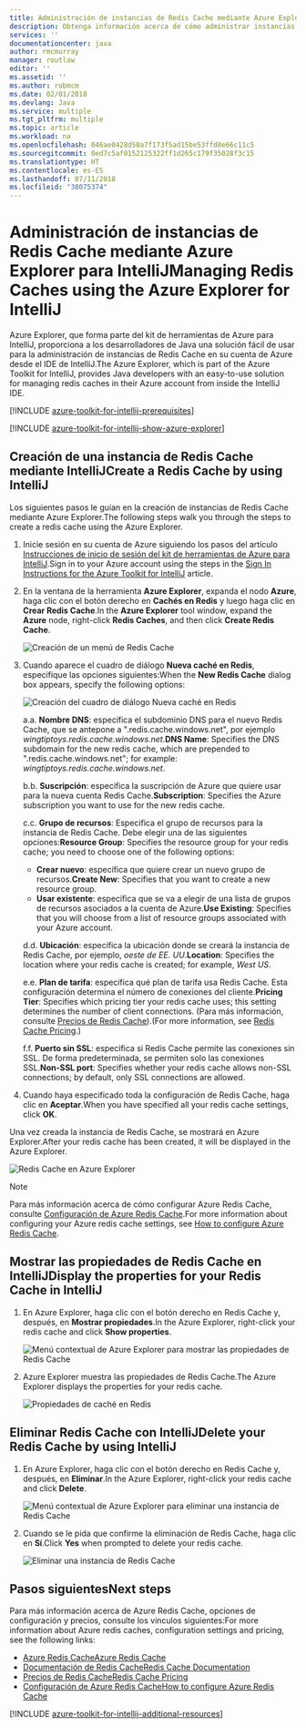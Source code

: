 ```yaml
---
title: Administración de instancias de Redis Cache mediante Azure Explorer para IntelliJ
description: Obtenga información acerca de cómo administrar instancias de Azure Redis Cache mediante Azure Explorer para IntelliJ.
services: ''
documentationcenter: java
author: rmcmurray
manager: routlaw
editor: ''
ms.assetid: ''
ms.author: robmcm
ms.date: 02/01/2018
ms.devlang: Java
ms.service: multiple
ms.tgt_pltfrm: multiple
ms.topic: article
ms.workload: na
ms.openlocfilehash: 046ae0428d50a7f173f5ad15be53ffd8e66c11c5
ms.sourcegitcommit: 0ed7c5af0152125322ff1d265c179f35028f3c15
ms.translationtype: HT
ms.contentlocale: es-ES
ms.lasthandoff: 07/11/2018
ms.locfileid: "38075374"
---
```

# <a name="managing-redis-caches-using-the-azure-explorer-for-intellij"></a><span data-ttu-id="0f369-103">Administración de instancias de Redis Cache mediante Azure Explorer para IntelliJ</span><span class="sxs-lookup"><span data-stu-id="0f369-103">Managing Redis Caches using the Azure Explorer for IntelliJ</span></span>

<span data-ttu-id="0f369-104">Azure Explorer, que forma parte del kit de herramientas de Azure para IntelliJ, proporciona a los desarrolladores de Java una solución fácil de usar para la administración de instancias de Redis Cache en su cuenta de Azure desde el IDE de IntelliJ.</span><span class="sxs-lookup"><span data-stu-id="0f369-104">The Azure Explorer, which is part of the Azure Toolkit for IntelliJ, provides Java developers with an easy-to-use solution for managing redis caches in their Azure account from inside the IntelliJ IDE.</span></span>

[!INCLUDE [azure-toolkit-for-intellij-prerequisites](../includes/azure-toolkit-for-intellij-prerequisites.md)]

[!INCLUDE [azure-toolkit-for-intellij-show-azure-explorer](../includes/azure-toolkit-for-intellij-show-azure-explorer.md)]

## <a name="create-a-redis-cache-by-using-intellij"></a><span data-ttu-id="0f369-105">Creación de una instancia de Redis Cache mediante IntelliJ</span><span class="sxs-lookup"><span data-stu-id="0f369-105">Create a Redis Cache by using IntelliJ</span></span>

<span data-ttu-id="0f369-106">Los siguientes pasos le guían en la creación de instancias de Redis Cache mediante Azure Explorer.</span><span class="sxs-lookup"><span data-stu-id="0f369-106">The following steps walk you through the steps to create a redis cache using the Azure Explorer.</span></span>

1. <span data-ttu-id="0f369-107">Inicie sesión en su cuenta de Azure siguiendo los pasos del artículo [Instrucciones de inicio de sesión del kit de herramientas de Azure para IntelliJ].</span><span class="sxs-lookup"><span data-stu-id="0f369-107">Sign in to your Azure account using the steps in the [Sign In Instructions for the Azure Toolkit for IntelliJ] article.</span></span>

1. <span data-ttu-id="0f369-108">En la ventana de la herramienta **Azure Explorer**, expanda el nodo **Azure**, haga clic con el botón derecho en **Cachés en Redis** y luego haga clic en **Crear Redis Cache**.</span><span class="sxs-lookup"><span data-stu-id="0f369-108">In the **Azure Explorer** tool window, expand the **Azure** node, right-click **Redis Caches**, and then click **Create Redis Cache**.</span></span>

   ![Creación de un menú de Redis Cache][CR01]

1. <span data-ttu-id="0f369-110">Cuando aparece el cuadro de diálogo **Nueva caché en Redis**, especifique las opciones siguientes:</span><span class="sxs-lookup"><span data-stu-id="0f369-110">When the **New Redis Cache** dialog box appears, specify the following options:</span></span>

   ![Creación del cuadro de diálogo Nueva caché en Redis][CR02]

   <span data-ttu-id="0f369-112">a.</span><span class="sxs-lookup"><span data-stu-id="0f369-112">a.</span></span> <span data-ttu-id="0f369-113">**Nombre DNS**: especifica el subdominio DNS para el nuevo Redis Cache, que se antepone a ".redis.cache.windows.net", por ejemplo *wingtiptoys.redis.cache.windows.net*.</span><span class="sxs-lookup"><span data-stu-id="0f369-113">**DNS Name**: Specifies the DNS subdomain for the new redis cache, which are prepended to ".redis.cache.windows.net"; for example: *wingtiptoys.redis.cache.windows.net*.</span></span>

   <span data-ttu-id="0f369-114">b.</span><span class="sxs-lookup"><span data-stu-id="0f369-114">b.</span></span> <span data-ttu-id="0f369-115">**Suscripción**: especifica la suscripción de Azure que quiere usar para la nueva cuenta Redis Cache.</span><span class="sxs-lookup"><span data-stu-id="0f369-115">**Subscription**: Specifies the Azure subscription you want to use for the new redis cache.</span></span>

   <span data-ttu-id="0f369-116">c.</span><span class="sxs-lookup"><span data-stu-id="0f369-116">c.</span></span> <span data-ttu-id="0f369-117">**Grupo de recursos**: Especifica el grupo de recursos para la instancia de Redis Cache. Debe elegir una de las siguientes opciones:</span><span class="sxs-lookup"><span data-stu-id="0f369-117">**Resource Group**: Specifies the resource group for your redis cache; you need to choose one of the following options:</span></span> 
      * <span data-ttu-id="0f369-118">**Crear nuevo**: especifica que quiere crear un nuevo grupo de recursos.</span><span class="sxs-lookup"><span data-stu-id="0f369-118">**Create New**: Specifies that you want to create a new resource group.</span></span> 
      * <span data-ttu-id="0f369-119">**Usar existente**: especifica que se va a elegir de una lista de grupos de recursos asociados a la cuenta de Azure.</span><span class="sxs-lookup"><span data-stu-id="0f369-119">**Use Existing**: Specifies that you will choose from a list of resource groups associated with your Azure account.</span></span> 

   <span data-ttu-id="0f369-120">d.</span><span class="sxs-lookup"><span data-stu-id="0f369-120">d.</span></span> <span data-ttu-id="0f369-121">**Ubicación**: especifica la ubicación donde se creará la instancia de Redis Cache, por ejemplo, *oeste de EE. UU*.</span><span class="sxs-lookup"><span data-stu-id="0f369-121">**Location**: Specifies the location where your redis cache is created; for example, *West US*.</span></span>

   <span data-ttu-id="0f369-122">e.</span><span class="sxs-lookup"><span data-stu-id="0f369-122">e.</span></span> <span data-ttu-id="0f369-123">**Plan de tarifa**: especifica qué plan de tarifa usa Redis Cache. Esta configuración determina el número de conexiones del cliente.</span><span class="sxs-lookup"><span data-stu-id="0f369-123">**Pricing Tier**: Specifies which pricing tier your redis cache uses; this setting determines the number of client connections.</span></span> <span data-ttu-id="0f369-124">(Para más información, consulte [Precios de Redis Cache]).</span><span class="sxs-lookup"><span data-stu-id="0f369-124">(For more information, see [Redis Cache Pricing].)</span></span>

   <span data-ttu-id="0f369-125">f.</span><span class="sxs-lookup"><span data-stu-id="0f369-125">f.</span></span> <span data-ttu-id="0f369-126">**Puerto sin SSL**: especifica si Redis Cache permite las conexiones sin SSL. De forma predeterminada, se permiten solo las conexiones SSL.</span><span class="sxs-lookup"><span data-stu-id="0f369-126">**Non-SSL port**: Specifies whether your redis cache allows non-SSL connections; by default, only SSL connections are allowed.</span></span>

1. <span data-ttu-id="0f369-127">Cuando haya especificado toda la configuración de Redis Cache, haga clic en **Aceptar**.</span><span class="sxs-lookup"><span data-stu-id="0f369-127">When you have specified all your redis cache settings, click **OK**.</span></span>

<span data-ttu-id="0f369-128">Una vez creada la instancia de Redis Cache, se mostrará en Azure Explorer.</span><span class="sxs-lookup"><span data-stu-id="0f369-128">After your redis cache has been created, it will be displayed in the Azure Explorer.</span></span>

   ![Redis Cache en Azure Explorer][CR03]

> [!NOTE]
>
> <span data-ttu-id="0f369-130">Para más información acerca de cómo configurar Azure Redis Cache, consulte [Configuración de Azure Redis Cache].</span><span class="sxs-lookup"><span data-stu-id="0f369-130">For more information about configuring your Azure redis cache settings, see [How to configure Azure Redis Cache].</span></span>
>

## <a name="display-the-properties-for-your-redis-cache-in-intellij"></a><span data-ttu-id="0f369-131">Mostrar las propiedades de Redis Cache en IntelliJ</span><span class="sxs-lookup"><span data-stu-id="0f369-131">Display the properties for your Redis Cache in IntelliJ</span></span>

1. <span data-ttu-id="0f369-132">En Azure Explorer, haga clic con el botón derecho en Redis Cache y, después, en **Mostrar propiedades**.</span><span class="sxs-lookup"><span data-stu-id="0f369-132">In the Azure Explorer, right-click your redis cache and click **Show properties**.</span></span>

   ![Menú contextual de Azure Explorer para mostrar las propiedades de Redis Cache][SP01]

1. <span data-ttu-id="0f369-134">Azure Explorer muestra las propiedades de Redis Cache.</span><span class="sxs-lookup"><span data-stu-id="0f369-134">The Azure Explorer displays the properties for your redis cache.</span></span>

   ![Propiedades de caché en Redis][SP02]

## <a name="delete-your-redis-cache-by-using-intellij"></a><span data-ttu-id="0f369-136">Eliminar Redis Cache con IntelliJ</span><span class="sxs-lookup"><span data-stu-id="0f369-136">Delete your Redis Cache by using IntelliJ</span></span>

1. <span data-ttu-id="0f369-137">En Azure Explorer, haga clic con el botón derecho en Redis Cache y, después, en **Eliminar**.</span><span class="sxs-lookup"><span data-stu-id="0f369-137">In the Azure Explorer, right-click your redis cache and click **Delete**.</span></span>

   ![Menú contextual de Azure Explorer para eliminar una instancia de Redis Cache][DE01]

1. <span data-ttu-id="0f369-139">Cuando se le pida que confirme la eliminación de Redis Cache, haga clic en **Sí**.</span><span class="sxs-lookup"><span data-stu-id="0f369-139">Click **Yes** when prompted to delete your redis cache.</span></span>

   ![Eliminar una instancia de Redis Cache][DE02]

## <a name="next-steps"></a><span data-ttu-id="0f369-141">Pasos siguientes</span><span class="sxs-lookup"><span data-stu-id="0f369-141">Next steps</span></span>

<span data-ttu-id="0f369-142">Para más información acerca de Azure Redis Cache, opciones de configuración y precios, consulte los vínculos siguientes:</span><span class="sxs-lookup"><span data-stu-id="0f369-142">For more information about Azure redis caches, configuration settings and pricing, see the following links:</span></span>

* <span data-ttu-id="0f369-143">[Azure Redis Cache]</span><span class="sxs-lookup"><span data-stu-id="0f369-143">[Azure Redis Cache]</span></span>
* <span data-ttu-id="0f369-144">[Documentación de Redis Cache]</span><span class="sxs-lookup"><span data-stu-id="0f369-144">[Redis Cache Documentation]</span></span>
* <span data-ttu-id="0f369-145">[Precios de Redis Cache]</span><span class="sxs-lookup"><span data-stu-id="0f369-145">[Redis Cache Pricing]</span></span>
* <span data-ttu-id="0f369-146">[Configuración de Azure Redis Cache]</span><span class="sxs-lookup"><span data-stu-id="0f369-146">[How to configure Azure Redis Cache]</span></span>

[!INCLUDE [azure-toolkit-for-intellij-additional-resources](../includes/azure-toolkit-for-intellij-additional-resources.md)]

<!-- URL List -->

[Precios de Redis Cache]: https://azure.microsoft.com/pricing/details/cache/
[Redis Cache Pricing]: https://azure.microsoft.com/pricing/details/cache/
[Azure Redis Cache]: https://azure.microsoft.com/services/cache/
[Documentación de Redis Cache]: /azure/redis-cache
[Redis Cache Documentation]: /azure/redis-cache
[Configuración de Azure Redis Cache]: /azure/redis-cache/cache-configure
[How to configure Azure Redis Cache]: /azure/redis-cache/cache-configure
[Instrucciones de inicio de sesión del kit de herramientas de Azure para IntelliJ]: ./azure-toolkit-for-intellij-sign-in-instructions.md
[Sign In Instructions for the Azure Toolkit for IntelliJ]: ./azure-toolkit-for-intellij-sign-in-instructions.md

<!-- IMG List -->

[CR01]: media/azure-toolkit-for-intellij-managing-redis-caches-using-azure-explorer/CR01.png
[CR02]: media/azure-toolkit-for-intellij-managing-redis-caches-using-azure-explorer/CR02.png
[CR03]: media/azure-toolkit-for-intellij-managing-redis-caches-using-azure-explorer/CR03.png

[SP01]: media/azure-toolkit-for-intellij-managing-redis-caches-using-azure-explorer/SP01.png
[SP02]: media/azure-toolkit-for-intellij-managing-redis-caches-using-azure-explorer/SP02.png

[DE01]: media/azure-toolkit-for-intellij-managing-redis-caches-using-azure-explorer/DE01.png
[DE02]: media/azure-toolkit-for-intellij-managing-redis-caches-using-azure-explorer/DE02.png
